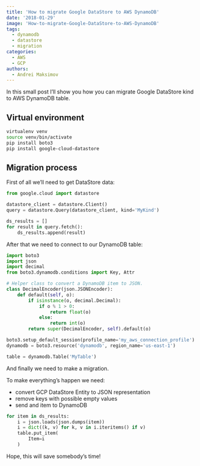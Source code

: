 ```yaml
---
title: 'How to migrate Google DataStore to AWS DynamoDB'
date: '2018-01-29'
image: 'How-to-migrate-Google-DataStore-to-AWS-DynamoDB'
tags:
  - dynamodb
  - datastore
  - migration
categories:
  - AWS
  - GCP
authors:
  - Andrei Maksimov
---
```


In this small post I’ll show you how you can migrate Google DataStore kind to AWS DynamoDB table.

## Virtual environment

```sh
virtualenv venv
source venv/bin/activate
pip install boto3
pip install google-cloud-datastore
```

## Migration process

First of all we’ll need to get DataStore data:

```python
from google.cloud import datastore

datastore_client = datastore.Client()
query = datastore.Query(datastore_client, kind='MyKind')

ds_results = []
for result in query.fetch():
    ds_results.append(result)
```

After that we need to connect to our DynamoDB table:

```python
import boto3
import json
import decimal
from boto3.dynamodb.conditions import Key, Attr

# Helper class to convert a DynamoDB item to JSON.
class DecimalEncoder(json.JSONEncoder):
    def default(self, o):
        if isinstance(o, decimal.Decimal):
            if o % 1 > 0:
                return float(o)
            else:
                return int(o)
        return super(DecimalEncoder, self).default(o)

boto3.setup_default_session(profile_name='my_aws_connection_profile')
dynamodb = boto3.resource('dynamodb', region_name='us-east-1')

table = dynamodb.Table('MyTable')
```

And finally we need to make a migration.

To make everything’s happen we need:

- convert GCP DataStore Entity to JSON representation
- remove keys with possible empty values
- send and item to DynamoDB

```python
for item in ds_results:
    i = json.loads(json.dumps(item))
    i = dict((k, v) for k, v in i.iteritems() if v)
    table.put_item(
        Item=i
    )
```

Hope, this will save somebody’s time!
